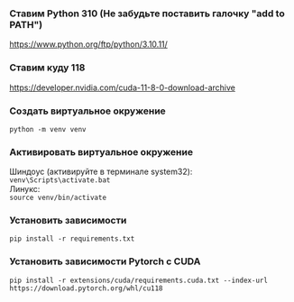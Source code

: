### Ставим Python 310 (Не забудьте поставить галочку "add to PATH")
https://www.python.org/ftp/python/3.10.11/

### Ставим куду 118
https://developer.nvidia.com/cuda-11-8-0-download-archive

### Создать виртуальное окружение
`python -m venv venv`

### Активировать виртуальное окружение
Шиндоус (активируйте в терминале system32):  
`venv\Scripts\activate.bat`  
Линукс:  
`source venv/bin/activate`

### Установить зависимости
`pip install -r requirements.txt`

### Установить зависимости Pytorch с CUDA
`pip install -r extensions/cuda/requirements.cuda.txt --index-url https://download.pytorch.org/whl/cu118`
